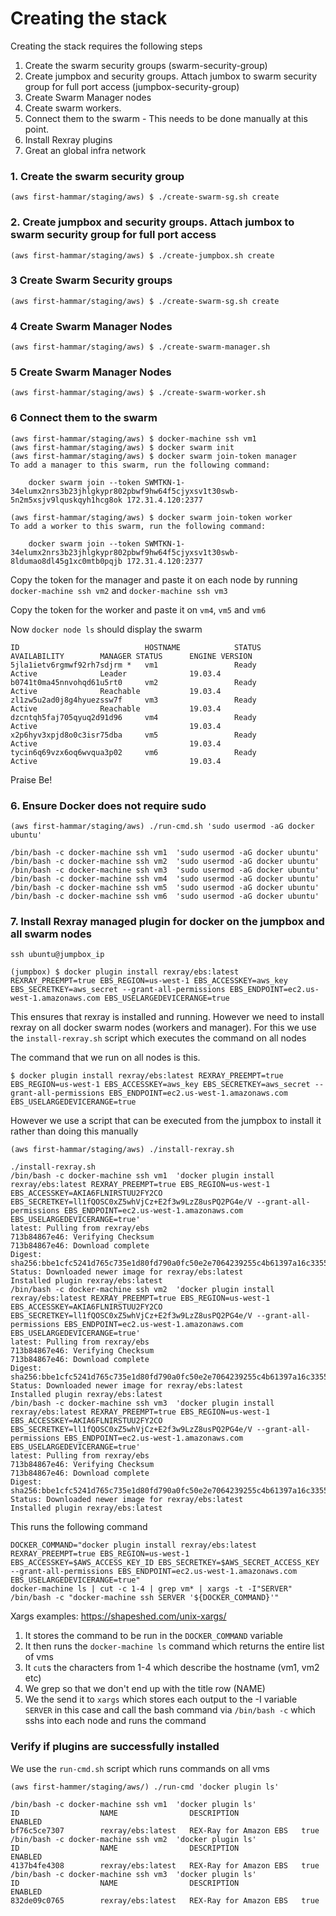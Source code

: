 # Creating the stack

Creating the stack requires the following steps

1. Create the swarm security groups (swarm-security-group)
2. Create jumpbox and security groups. Attach jumbox to swarm security group for full port access (jumpbox-security-group)
3. Create Swarm Manager nodes
5. Create swarm workers. 
6. Connect them to the swarm - This needs to be done manually at this point.
7. Install Rexray plugins
8. Great an global infra network


### 1. Create the swarm security group

```
(aws first-hammar/staging/aws) $ ./create-swarm-sg.sh create
```

### 2. Create jumpbox and security groups. Attach jumbox to swarm security group for full port access

```
(aws first-hammar/staging/aws) $ ./create-jumpbox.sh create
```

### 3 Create Swarm Security groups

```
(aws first-hammar/staging/aws) $ ./create-swarm-sg.sh create
```

### 4 Create Swarm Manager Nodes
```
(aws first-hammar/staging/aws) $ ./create-swarm-manager.sh
```

### 5 Create Swarm Manager Nodes

```
(aws first-hammar/staging/aws) $ ./create-swarm-worker.sh
```

### 6 Connect them to the swarm

```
(aws first-hammar/staging/aws) $ docker-machine ssh vm1
(aws first-hammar/staging/aws) $ docker swarm init 
(aws first-hammar/staging/aws) $ docker swarm join-token manager
To add a manager to this swarm, run the following command:

    docker swarm join --token SWMTKN-1-34elumx2nrs3b23jhlgkypr802pbwf9hw64f5cjyxsv1t30swb-5n2m5xsjv9lquskqyh1hcg8ok 172.31.4.120:2377

(aws first-hammar/staging/aws) $ docker swarm join-token worker
To add a worker to this swarm, run the following command:

    docker swarm join --token SWMTKN-1-34elumx2nrs3b23jhlgkypr802pbwf9hw64f5cjyxsv1t30swb-8ldumao8dl45g1xc0mtb0pqjb 172.31.4.120:2377

```

Copy the token for the manager and paste it on each node by running `docker-machine ssh vm2` and `docker-machine ssh vm3`

Copy the token for the worker and paste it on `vm4`, `vm5` and `vm6`

Now `docker node ls` should display the swarm

```
ID                            HOSTNAME            STATUS              AVAILABILITY        MANAGER STATUS      ENGINE VERSION
5jla1ietv6rgmwf92rh7sdjrm *   vm1                 Ready               Active              Leader              19.03.4
b0741t0ma45nnvohqd61u5rt0     vm2                 Ready               Active              Reachable           19.03.4
zl1zw5u2ad0j8g4hyuezssw7f     vm3                 Ready               Active              Reachable           19.03.4
dzcntqh5faj705qyuq2d91d96     vm4                 Ready               Active                                  19.03.4
x2p6hyv3xpjd8o0c3isr75dba     vm5                 Ready               Active                                  19.03.4
tycin6q69vzx6oq6wvqua3p02     vm6                 Ready               Active                                  19.03.4
```

Praise Be!

### 6. Ensure Docker does not require sudo

```
(aws first-hammar/staging/aws) ./run-cmd.sh 'sudo usermod -aG docker ubuntu'

/bin/bash -c docker-machine ssh vm1  'sudo usermod -aG docker ubuntu' 
/bin/bash -c docker-machine ssh vm2  'sudo usermod -aG docker ubuntu' 
/bin/bash -c docker-machine ssh vm3  'sudo usermod -aG docker ubuntu' 
/bin/bash -c docker-machine ssh vm4  'sudo usermod -aG docker ubuntu' 
/bin/bash -c docker-machine ssh vm5  'sudo usermod -aG docker ubuntu' 
/bin/bash -c docker-machine ssh vm6  'sudo usermod -aG docker ubuntu' 
```

### 7. Install Rexray managed plugin for docker on the jumpbox and all swarm nodes


```
ssh ubuntu@jumpbox_ip

(jumpbox) $ docker plugin install rexray/ebs:latest REXRAY_PREEMPT=true EBS_REGION=us-west-1 EBS_ACCESSKEY=aws_key EBS_SECRETKEY=aws_secret --grant-all-permissions EBS_ENDPOINT=ec2.us-west-1.amazonaws.com EBS_USELARGEDEVICERANGE=true

```

This ensures that rexray is installed and running. However we need to install rexray on all docker swarm nodes (workers and manager). For this we use the `install-rexray.sh` script which executes the command on all nodes

The command that we run on all nodes is this.

```
$ docker plugin install rexray/ebs:latest REXRAY_PREEMPT=true EBS_REGION=us-west-1 EBS_ACCESSKEY=aws_key EBS_SECRETKEY=aws_secret --grant-all-permissions EBS_ENDPOINT=ec2.us-west-1.amazonaws.com EBS_USELARGEDEVICERANGE=true
```

However we use a script that can be executed from the jumpbox to install it rather than doing this manually

```
(aws first-hammar/staging/aws) ./install-rexray.sh

./install-rexray.sh 
/bin/bash -c docker-machine ssh vm1  'docker plugin install rexray/ebs:latest REXRAY_PREEMPT=true EBS_REGION=us-west-1 EBS_ACCESSKEY=AKIA6FLNIRSTUU2FY2CO EBS_SECRETKEY=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 --grant-all-permissions EBS_ENDPOINT=ec2.us-west-1.amazonaws.com EBS_USELARGEDEVICERANGE=true' 
latest: Pulling from rexray/ebs
713b84867e46: Verifying Checksum
713b84867e46: Download complete
Digest: sha256:bbe1cfc5241d765c735e1d80fd790a0fc50e2e7064239255c4b61397a16c3355
Status: Downloaded newer image for rexray/ebs:latest
Installed plugin rexray/ebs:latest
/bin/bash -c docker-machine ssh vm2  'docker plugin install rexray/ebs:latest REXRAY_PREEMPT=true EBS_REGION=us-west-1 EBS_ACCESSKEY=AKIA6FLNIRSTUU2FY2CO EBS_SECRETKEY=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 --grant-all-permissions EBS_ENDPOINT=ec2.us-west-1.amazonaws.com EBS_USELARGEDEVICERANGE=true' 
latest: Pulling from rexray/ebs
713b84867e46: Verifying Checksum
713b84867e46: Download complete
Digest: sha256:bbe1cfc5241d765c735e1d80fd790a0fc50e2e7064239255c4b61397a16c3355
Status: Downloaded newer image for rexray/ebs:latest
Installed plugin rexray/ebs:latest
/bin/bash -c docker-machine ssh vm3  'docker plugin install rexray/ebs:latest REXRAY_PREEMPT=true EBS_REGION=us-west-1 EBS_ACCESSKEY=AKIA6FLNIRSTUU2FY2CO EBS_SECRETKEY=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 --grant-all-permissions EBS_ENDPOINT=ec2.us-west-1.amazonaws.com EBS_USELARGEDEVICERANGE=true' 
latest: Pulling from rexray/ebs
713b84867e46: Verifying Checksum
713b84867e46: Download complete
Digest: sha256:bbe1cfc5241d765c735e1d80fd790a0fc50e2e7064239255c4b61397a16c3355
Status: Downloaded newer image for rexray/ebs:latest
Installed plugin rexray/ebs:latest

```

This runs the following command

```
DOCKER_COMMAND="docker plugin install rexray/ebs:latest REXRAY_PREEMPT=true EBS_REGION=us-west-1 EBS_ACCESSKEY=$AWS_ACCESS_KEY_ID EBS_SECRETKEY=$AWS_SECRET_ACCESS_KEY --grant-all-permissions EBS_ENDPOINT=ec2.us-west-1.amazonaws.com EBS_USELARGEDEVICERANGE=true"
docker-machine ls | cut -c 1-4 | grep vm* | xargs -t -I"SERVER" /bin/bash -c "docker-machine ssh SERVER '${DOCKER_COMMAND}'"
```

Xargs examples: https://shapeshed.com/unix-xargs/

1. It stores the command to be run in the `DOCKER_COMMAND` variable
2. It then runs the `docker-machine ls` command which returns the entire list of vms
3. It `cut`s the characters from 1-4 which describe the hostname (vm1, vm2 etc)
4. We grep so that we don't end up with the title row (NAME)
5. We the send it to `xargs` which stores each output to the -I variable `SERVER` in this case and call the bash command via `/bin/bash -c` which sshs into each node and runs the command

### Verify if plugins are successfully installed

We use the `run-cmd.sh` script which runs commands on all vms

```
(aws first-hammer/staging/aws/) ./run-cmd 'docker plugin ls'

/bin/bash -c docker-machine ssh vm1  'docker plugin ls' 
ID                  NAME                DESCRIPTION              ENABLED
bf76c5ce7307        rexray/ebs:latest   REX-Ray for Amazon EBS   true
/bin/bash -c docker-machine ssh vm2  'docker plugin ls' 
ID                  NAME                DESCRIPTION              ENABLED
4137b4fe4308        rexray/ebs:latest   REX-Ray for Amazon EBS   true
/bin/bash -c docker-machine ssh vm3  'docker plugin ls' 
ID                  NAME                DESCRIPTION              ENABLED
832de09c0765        rexray/ebs:latest   REX-Ray for Amazon EBS   true

```
